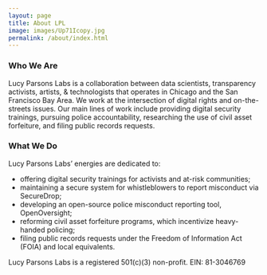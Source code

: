 ```yaml
---
layout: page
title: About LPL
image: images/Up71Icopy.jpg
permalink: /about/index.html
---
```


### Who We Are

Lucy Parsons Labs is a collaboration between data scientists, transparency activists, artists, & technologists that operates in Chicago and the San Francisco Bay Area. We work at the intersection of digital rights and on-the-streets issues. Our main lines of work include providing digital security trainings, pursuing police accountability, researching the use of civil asset forfeiture, and filing public records requests.

### What We Do

Lucy Parsons Labs’ energies are dedicated to:

 + offering digital security trainings for activists and at-risk communities;
 + maintaining a secure system for whistleblowers to report misconduct via SecureDrop;
 + developing an open-source police misconduct reporting tool, OpenOversight;
 + reforming civil asset forfeiture programs, which incentivize heavy-handed policing;
 + filing public records requests under the Freedom of Information Act (FOIA) and local equivalents.

Lucy Parsons Labs is a registered 501(c)(3) non-profit. EIN: 81-3046769
